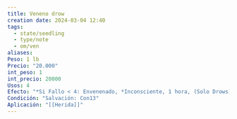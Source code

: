 ```yaml
---
title: Veneno drow
creation date: 2024-03-04 12:40
tags:
  - state/seedling
  - type/note
  - om/ven
aliases: 
Peso: 1 lb
Precio: "20.000"
int_peso: 1
int_precio: 20000
Usos: 4
Efecto: "*Si Fallo < 4: Envenenado, *Inconsciente, 1 hora, (Solo Drows)"
Condición: "Salvación: Con13"
Aplicación: "[[Herida]]"
---
```

